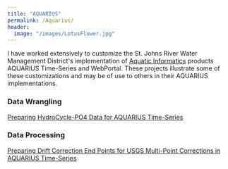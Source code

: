 ```yaml
---
title: "AQUARIUS"
permalink: /Aquarius/
header:
  image: "/images/LotusFlower.jpg"
---
```


I have worked extensively to customize the St. Johns River Water Management District's implementation of [Aquatic Informatics](https://aquaticinformatics.com/products/aquarius/) products AQUARIUS Time-Series and WebPortal.  These projects illustrate some of these customizations and may be of use to others in their AQUARIUS implementations.

### Data Wrangling
<a href="https://mguyette.github.io/Aquarius_Cycle/">Preparing HydroCycle-PO4 Data for AQUARIUS Time-Series<a>

### Data Processing
<a href="https://mguyette.github.io/Aquarius_Drift_Corrections/">Preparing Drift Correction End Points for USGS Multi-Point Corrections in AQUARIUS Time-Series<a>
